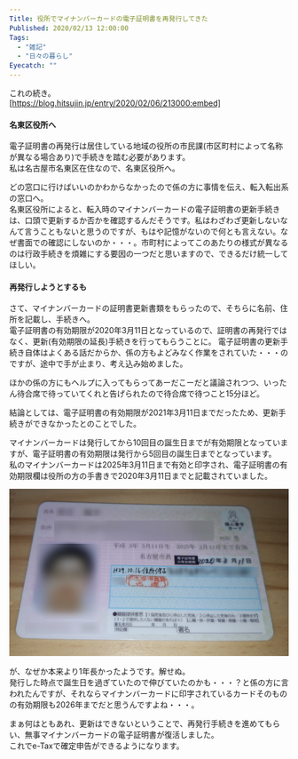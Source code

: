 ```yaml
---
Title: 役所でマイナンバーカードの電子証明書を再発行してきた
Published: 2020/02/13 12:00:00
Tags:
  - "雑記"
  - "日々の暮らし"
Eyecatch: ""
---
```

これの続き。  
[https://blog.hitsujin.jp/entry/2020/02/06/213000:embed]



#### 名東区役所へ  
電子証明書の再発行は居住している地域の役所の市民課(市区町村によって名称が異なる場合あり)で手続きを踏む必要があります。  
私は名古屋市名東区在住なので、名東区役所へ。  

どの窓口に行けばいいのかわからなかったので係の方に事情を伝え、転入転出系の窓口へ。  
名東区役所によると、転入時のマイナンバーカードの電子証明書の更新手続きは、口頭で更新するか否かを確認するんだそうです。私はわざわざ更新しないなんて言うこともないと思うのですが、もはや記憶がないので何とも言えない。なぜ書面での確認にしないのか・・・。市町村によってこのあたりの様式が異なるのは行政手続きを煩雑にする要因の一つだと思いますので、できるだけ統一してほしい。  

#### 再発行しようとするも  
さて、マイナンバーカードの証明書更新書類をもらったので、そちらに名前、住所を記載し、手続きへ。  
電子証明書の有効期限が2020年3月11日となっているので、証明書の再発行ではなく、更新(有効期限の延長)手続きを行ってもらうことに。
電子証明書の更新手続き自体はよくある話だからか、係の方もよどみなく作業をされていた・・・のですが、途中で手が止まり、考え込み始めました。  

<?# Twitter 1227442593530818560 /?>


ほかの係の方にもヘルプに入ってもらってあーだこーだと議論されつつ、いったん待合席で待っていてくれと告げられたので待合席で待つこと15分ほど。  

結論としては、電子証明書の有効期限が2021年3月11日までだったため、更新手続きができなかったとのことでした。  

<?# Twitter 1227447811463172101 /?>

マイナンバーカードは発行してから10回目の誕生日までが有効期限となっていますが、電子証明書の有効期限は発行から5回目の誕生日までとなっています。  
私のマイナンバーカードは2025年3月11日まで有効と印字され、電子証明書の有効期限欄は役所の方の手書きで2020年3月11日までと記載されていました。  

![](20200212153205.png) 

が、なぜか本来より1年長かったようです。解せぬ。  
発行した時点で誕生日を過ぎていたので伸びていたのかも・・・？と係の方に言われたんですが、それならマイナンバーカードに印字されているカードそのものの有効期限も2026年までだと思うんですよね・・・。  

まぁ何はともあれ、更新はできないということで、再発行手続きを進めてもらい、無事マイナンバーカードの電子証明書が復活しました。  
これでe-Taxで確定申告ができるようになります。